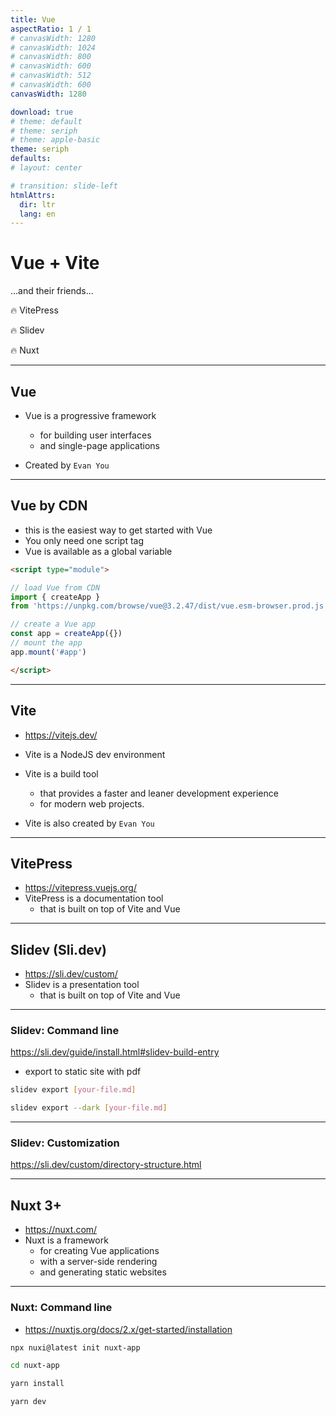 ```yaml
---
title: Vue
aspectRatio: 1 / 1
# canvasWidth: 1280
# canvasWidth: 1024
# canvasWidth: 800
# canvasWidth: 600
# canvasWidth: 512
# canvasWidth: 600
canvasWidth: 1280

download: true
# theme: default
# theme: seriph
# theme: apple-basic
theme: seriph
defaults:
# layout: center

# transition: slide-left
htmlAttrs:
  dir: ltr
  lang: en
---
```


# Vue + Vite

...and their friends...

🔥 VitePress
 
🔥 Slidev

🔥 Nuxt

---

## Vue

* Vue is a progressive framework 
  * for building user interfaces
  * and single-page applications
  
* Created by `Evan You`


---

## Vue by CDN


* this is the easiest way to get started with Vue
* You only need one script tag
* Vue is available as a global variable

```html
<script type="module">

// load Vue from CDN
import { createApp } 
from 'https://unpkg.com/browse/vue@3.2.47/dist/vue.esm-browser.prod.js'

// create a Vue app
const app = createApp({})
// mount the app
app.mount('#app')

</script>
```

---

## Vite

* https://vitejs.dev/
* Vite is a NodeJS dev environment
* Vite is a build tool 
  * that provides a faster and leaner development experience 
  * for modern web projects.

* Vite is also created by `Evan You`
  
---

## VitePress 

* https://vitepress.vuejs.org/
* VitePress is a documentation tool 
  * that is built on top of Vite and Vue

---

## Slidev (Sli.dev)

* https://sli.dev/custom/
* Slidev is a presentation tool 
  * that is built on top of Vite and Vue

--- 

### Slidev: Command line

https://sli.dev/guide/install.html#slidev-build-entry

* export to static site with pdf

```bash
slidev export [your-file.md]

slidev export --dark [your-file.md]

```

---

### Slidev: Customization

https://sli.dev/custom/directory-structure.html

---

## Nuxt 3+

* https://nuxt.com/
* Nuxt is a framework 
  * for creating Vue applications 
  * with a server-side rendering 
  * and generating static websites

---

### Nuxt: Command line

* https://nuxtjs.org/docs/2.x/get-started/installation

```bash
npx nuxi@latest init nuxt-app

cd nuxt-app

yarn install

yarn dev

```
